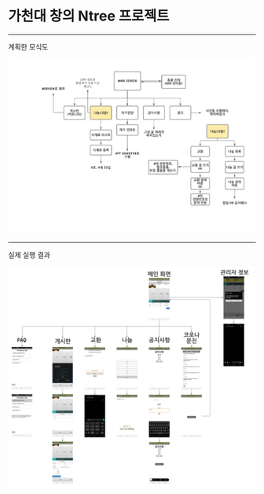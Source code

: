 # 가천대 창의 Ntree 프로젝트
<hr>
계획한 모식도

![모식도](https://raw.githubusercontent.com/lHealMel/Gachon_Ntree/main/chart2.png)

<hr>
실제 실행 결과

![모식도2](https://raw.githubusercontent.com/lHealMel/Gachon_Ntree/main/chart.png)
